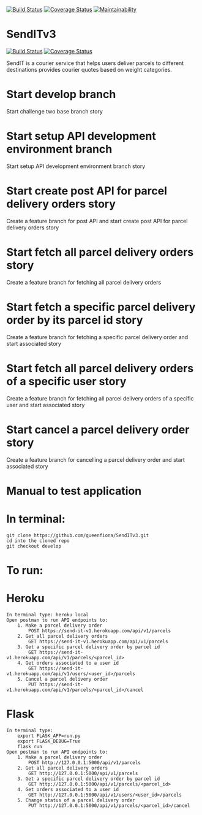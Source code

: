 [![Build Status](https://travis-ci.com/queenfiona/SendITv3.svg?branch=ft-parcels-put-API-161716449)](https://travis-ci.com/queenfiona/SendITv3)
[![Coverage Status](https://coveralls.io/repos/github/queenfiona/SendITv3/badge.svg?branch=ft-parcels-put-API-161716449)](https://coveralls.io/github/queenfiona/SendITv3?branch=ft-parcels-put-API-161716449)
[![Maintainability](https://api.codeclimate.com/v1/badges/00bf7a16c12b7b3edaaa/maintainability)](https://codeclimate.com/github/queenfiona/SendITv3/maintainability)
# SendITv3
[![Build Status](https://travis-ci.com/queenfiona/SendITv3.svg?branch=ch-setup-API-development-environment-161814984)](https://travis-ci.com/queenfiona/SendITv3)
[![Coverage Status](https://coveralls.io/repos/github/queenfiona/SendITv3/badge.svg?branch=ch-setup-API-development-environment-161814984)](https://coveralls.io/github/queenfiona/SendITv3?branch=ch-setup-API-development-environment-161814984)

SendIT is a courier service that helps users deliver parcels to different destinations provides courier quotes based on weight categories.
# Start develop branch
Start challenge two base branch story
# Start setup API development environment branch
Start setup API development environment branch story
# Start create post API for parcel delivery orders story
Create a feature branch for post API and start create post API for parcel delivery orders story
# Start fetch all parcel delivery orders story
Create a feature branch for fetching all parcel delivery orders
# Start fetch a specific parcel delivery order by its parcel id story
Create a feature branch for fetching a specific parcel delivery order and start associated story
# Start fetch all parcel delivery orders of a specific user story
Create a feature branch for fetching all parcel delivery orders of a specific user and start associated story
# Start cancel a parcel delivery order story
Create a feature branch for cancelling a parcel delivery order and start associated story

# Manual to test application
# In terminal:
	git clone https://github.com/queenfiona/SendITv3.git
	cd into the cloned repo
	git checkout develop
# To run:
# Heroku
	In terminal type: heroku local
	Open postman to run API endpoints to:
		1. Make a parcel delivery order
			POST https://send-it-v1.herokuapp.com/api/v1/parcels
		2. Get all parcel delivery orders
			GET https://send-it-v1.herokuapp.com/api/v1/parcels
		3. Get a specific parcel delivery order by parcel id
			GET https://send-it-v1.herokuapp.com/api/v1/parcels/<parcel_id>
		4. Get orders associated to a user id
			GET https://send-it-v1.herokuapp.com/api/v1/users/<user_id>/parcels
		5. Cancel a parcel delivery order
			PUT https://send-it-v1.herokuapp.com/api/v1/parcels/<parcel_id>/cancel
# Flask
	In terminal type:
		export FLASK_APP=run.py
		export FLASK_DEBUG=True
		flask run
	Open postman to run API endpoints to:
		1. Make a parcel delivery order
			POST http://127.0.0.1:5000/api/v1/parcels
		2. Get all parcel delivery orders
			GET http://127.0.0.1:5000/api/v1/parcels
		3. Get a specific parcel delivery order by parcel id
			GET http://127.0.0.1:5000/api/v1/parcels/<parcel_id>
		4. Get orders associated to a user id
			GET http://127.0.0.1:5000/api/v1/users/<user_id>/parcels
		5. Change status of a parcel delivery order
			PUT http://127.0.0.1:5000/api/v1/parcels/<parcel_id>/cancel







